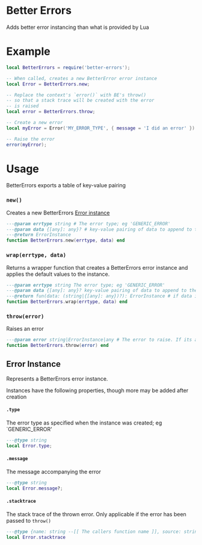 # Better Errors
Adds better error instancing than what is provided by Lua

# Example
```lua
local BetterErrors = require('better-errors');

-- When called, creates a new BetterError error instance
local Error = BetterErrors.new;

-- Replace the context's `error()` with BE's throw()
-- so that a stack trace will be created with the error
-- is raised
local error = BetterErrors.throw;

-- Create a new error
local myError = Error('MY_ERROR_TYPE', { message = 'I did an error' })

-- Raise the error
error(myError);
```

# Usage
BetterErrors exports a table of key-value pairing

### `new()`
Creates a new BetterErrors [Error instance](#error-instance)

```lua
---@param errtype string # The error type; eg 'GENERIC_ERROR'
---@param data {[any]: any}? # key-value pairing of data to append to the error
---@return ErrorInstance
function BetterErrors.new(errtype, data) end
```

### `wrap(errtype, data)`
Returns a wrapper function that creates a BetterErrors error instance and applies the default values to the instance.

```lua
---@param errtype string The error type; eg 'GENERIC_ERROR'
---@param data {[any]: any}? key-value pairing of data to append to the error
---@return fun(data: (string|{[any]: any})?): ErrorInstance # if data is a string, it will be used as the instance's `message` property
function BetterErrors.wrap(errtype, data) end
```

### `throw(error)`
Raises an error

```lua
---@param error string|ErrorInstance|any # The error to raise. If its a string, a generic error will be created and the string will be used as the error's `message` property
function BetterErrors.throw(error) end
```

## Error Instance
Represents a BetterErrors error instance.

Instances have the following properties, though more may be added after creation

#### `.type`
The error type as specified when the instance was created; eg `GENERIC_ERROR'

```lua
---@type string
local Error.type;
```

#### `.message`
The message accompanying the error

```lua
---@type string
local Error.message?;
```

#### `.stacktrace`
The stack trace of the thrown error. Only applicable if the error has been passed to `throw()`

```lua
---@type {name: string --[[ The callers function name ]], source: string --[[ the file the caller is from ]], line: number, column: number}[]?
local Error.stacktrace
```

